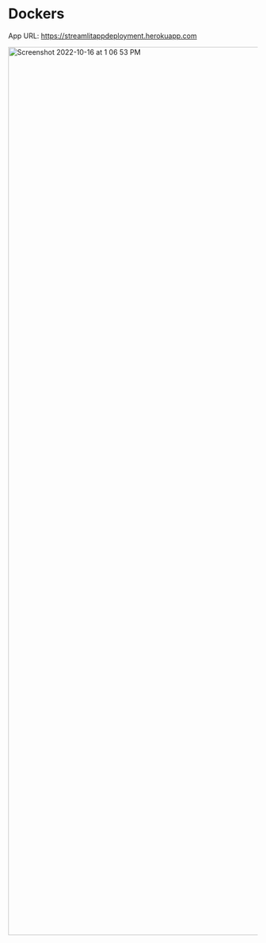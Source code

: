 # Dockers

App URL: https://streamlitappdeployment.herokuapp.com

<img width="1792" alt="Screenshot 2022-10-16 at 1 06 53 PM" src="https://user-images.githubusercontent.com/91816583/196023994-a6667825-79f2-40d2-aa9d-2e92ea86fd07.png">
